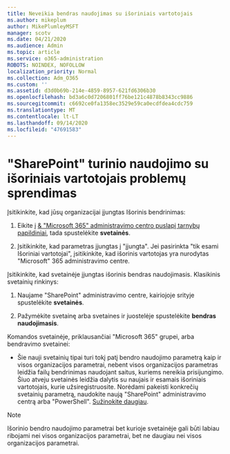 ```yaml
---
title: Neveikia bendras naudojimas su išoriniais vartotojais
ms.author: mikeplum
author: MikePlumleyMSFT
manager: scotv
ms.date: 04/21/2020
ms.audience: Admin
ms.topic: article
ms.service: o365-administration
ROBOTS: NOINDEX, NOFOLLOW
localization_priority: Normal
ms.collection: Adm_O365
ms.custom: ''
ms.assetid: d3d0b69b-214e-4859-8957-621fd6306b30
ms.openlocfilehash: bd3a6c0d7206801ff76be121c4878b8343cc9886
ms.sourcegitcommit: c6692ce0fa1358ec3529e59ca0ecdfdea4cdc759
ms.translationtype: MT
ms.contentlocale: lt-LT
ms.lasthandoff: 09/14/2020
ms.locfileid: "47691583"
---
```

# <a name="fix-problems-sharing-sharepoint-content-with-external-users"></a>"SharePoint" turinio naudojimo su išoriniais vartotojais problemų sprendimas

Įsitikinkite, kad jūsų organizacijai įjungtas Išorinis bendrinimas:
  
1. Eikite į [ &amp; "Microsoft 365" administravimo centro puslapį tarnybų papildiniai](https://portal.office.com/adminportal/home#/Settings/ServicesAndAddIns), tada spustelėkite **svetainės**.
    
2. Įsitikinkite, kad parametras įjungtas į "įjungta". Jei pasirinkta "tik esami Išoriniai vartotojai", įsitikinkite, kad išorinis vartotojas yra nurodytas "Microsoft" 365 administravimo centre.
    
Įsitikinkite, kad svetainėje įjungtas išorinis bendras naudojimasis. Klasikinis svetainių rinkinys:
  
1. Naujame "SharePoint" administravimo centre, kairiojoje srityje spustelėkite **svetainės**.
    
2. Pažymėkite svetainę arba svetaines ir juostelėje spustelėkite **bendras naudojimasis**.
    
Komandos svetainėje, priklausančiai "Microsoft 365" grupei, arba bendravimo svetainei:
  
- Šie nauji svetainių tipai turi tokį patį bendro naudojimo parametrą kaip ir visos organizacijos parametrai, nebent visos organizacijos parametras leidžia failų bendrinimas naudojant saitus, kuriems nereikia prisijungimo. Šiuo atveju svetainės leidžia dalytis su naujais ir esamais išoriniais vartotojais, kurie užsiregistruosite. Norėdami pakeisti konkrečių svetainių parametrą, naudokite naują "SharePoint" administravimo centrą arba "PowerShell". [Sužinokite daugiau](https://go.microsoft.com/fwlink/?linkid=871863).
    
> [!NOTE]
> Išorinio bendro naudojimo parametrai bet kurioje svetainėje gali būti labiau ribojami nei visos organizacijos parametrai, bet ne daugiau nei visos organizacijos parametrai. 
  

